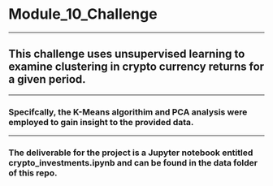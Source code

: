 # Module_10_Challenge
***
## This challenge uses unsupervised learning to examine clustering in crypto currency returns for a given period.  
***
### Specifcally, the K-Means algorithim and PCA analysis were employed to gain insight to the provided data.
***
### The deliverable for the project is a Jupyter notebook entitled crypto_investments.ipynb and can be found in the data folder of this repo.